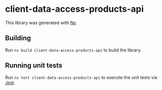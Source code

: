 # client-data-access-products-api

This library was generated with [Nx](https://nx.dev).

## Building

Run `nx build client-data-access-products-api` to build the library.

## Running unit tests

Run `nx test client-data-access-products-api` to execute the unit tests via [Jest](https://jestjs.io).
